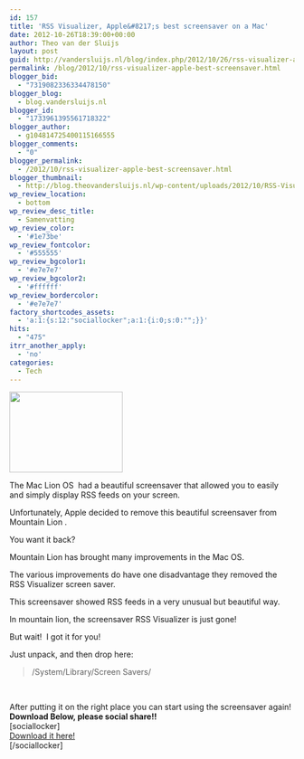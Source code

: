 ```yaml
---
id: 157
title: 'RSS Visualizer, Apple&#8217;s best screensaver on a Mac'
date: 2012-10-26T18:39:00+00:00
author: Theo van der Sluijs
layout: post
guid: http://vandersluijs.nl/blog/index.php/2012/10/26/rss-visualizer-apple-best-screensaver/
permalink: /blog/2012/10/rss-visualizer-apple-best-screensaver.html
blogger_bid:
  - "7319082336334478150"
blogger_blog:
  - blog.vandersluijs.nl
blogger_id:
  - "1733961395561718322"
blogger_author:
  - g104814725400115166555
blogger_comments:
  - "0"
blogger_permalink:
  - /2012/10/rss-visualizer-apple-best-screensaver.html
blogger_thumbnail:
  - http://blog.theovandersluijs.nl/wp-content/uploads/2012/10/RSS-Visualizer-300x214.jpg
wp_review_location:
  - bottom
wp_review_desc_title:
  - Samenvatting
wp_review_color:
  - '#1e73be'
wp_review_fontcolor:
  - '#555555'
wp_review_bgcolor1:
  - '#e7e7e7'
wp_review_bgcolor2:
  - '#ffffff'
wp_review_bordercolor:
  - '#e7e7e7'
factory_shortcodes_assets:
  - 'a:1:{s:12:"sociallocker";a:1:{i:0;s:0:"";}}'
hits:
  - "475"
itrr_another_apply:
  - 'no'
categories:
  - Tech
---
```

<a style="line-height: 1.5;" href="https://vandersluijs.nl/wp-content/uploads/2012/10/RSS-Visualizer.jpg"><img src="https://vandersluijs.nl/wp-content/uploads/2012/10/RSS-Visualizer-300x214.jpg" alt="" width="200" height="143" border="0" /></a>

The Mac Lion OS  had a beautiful screensaver that allowed you to easily and simply display RSS feeds on your screen.

Unfortunately, Apple decided to remove this beautiful screensaver from Mountain Lion .

You want it back?

<a name="more"></a>Mountain Lion has brought many improvements in the Mac OS.

The various improvements do have one disadvantage they removed the RSS Visualizer screen saver.

This screensaver showed RSS feeds in a very unusual but beautiful way.

In mountain lion, the screensaver RSS Visualizer is just gone!

But wait!  I got it for you!

Just unpack, and then drop here:

> /System/Library/Screen Savers/

&nbsp;

<div>
  After putting it on the right place you can start using the screensaver again!
</div>

<div>
</div>

<div>
  <strong>Download Below, please social share!!</strong>
</div>

<div>
  [sociallocker]
</div>

<div>
  <a href="https://s3-eu-west-1.amazonaws.com/cpn.iamboredsoiblog.eu/RSS+Visualizer.qtz.gz" target="_blank">Download it here!</a>
</div>

<div>
  [/sociallocker]<img style="line-height: 1.5;" src="https://www.paypalobjects.com/en_US/i/scr/pixel.gif" alt="" width="1" height="1" border="0" />
</div>
